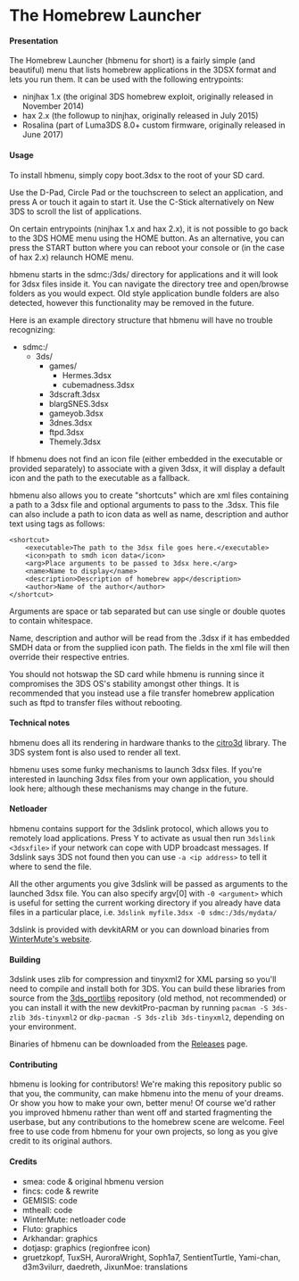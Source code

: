 # The Homebrew Launcher

#### Presentation

The Homebrew Launcher (hbmenu for short) is a fairly simple (and beautiful) menu that lists homebrew applications in the 3DSX format and lets you run them. It can be used with the following entrypoints:

- ninjhax 1.x (the original 3DS homebrew exploit, originally released in November 2014)
- hax 2.x (the followup to ninjhax, originally released in July 2015)
- Rosalina (part of Luma3DS 8.0+ custom firmware, originally released in June 2017)

#### Usage

To install hbmenu, simply copy boot.3dsx to the root of your SD card.

Use the D-Pad, Circle Pad or the touchscreen to select an application, and press A or touch it again to start it. Use the C-Stick alternatively on New 3DS to scroll the list of applications.

On certain entrypoints (ninjhax 1.x and hax 2.x), it is not possible to go back to the 3DS HOME menu using the HOME button. As an alternative, you can press the START button where you can reboot your console or (in the case of hax 2.x) relaunch HOME menu.

hbmenu starts in the sdmc:/3ds/ directory for applications and it will look for 3dsx files inside it. You can navigate the directory tree and open/browse folders as you would expect. Old style application bundle folders are also detected, however this functionality may be removed in the future.

Here is an example directory structure that hbmenu will have no trouble recognizing:

- sdmc:/
  - 3ds/
    - games/
	  - Hermes.3dsx
      - cubemadness.3dsx
    - 3dscraft.3dsx
    - blargSNES.3dsx
    - gameyob.3dsx
    - 3dnes.3dsx
    - ftpd.3dsx
    - Themely.3dsx

If hbmenu does not find an icon file (either embedded in the executable or provided separately) to associate with a given 3dsx, it will display a default icon and the path to the executable as a fallback.

hbmenu also allows you to create "shortcuts" which are xml files containing a path to a 3dsx file and optional arguments to pass to the .3dsx. This file can also include a path to icon data as well as name, description and author text using tags as follows:

    <shortcut>
        <executable>The path to the 3dsx file goes here.</executable>
        <icon>path to smdh icon data</icon>
        <arg>Place arguments to be passed to 3dsx here.</arg>
        <name>Name to display</name>
        <description>Description of homebrew app</description>
        <author>Name of the author</author>
    </shortcut>

Arguments are space or tab separated but can use single or double quotes to contain whitespace.

Name, description and author will be read from the .3dsx if it has embedded SMDH data or from the supplied icon path. The fields in the xml file will then override their respective entries.

You should not hotswap the SD card while hbmenu is running since it compromises the 3DS OS's stability amongst other things. It is recommended that you instead use a file transfer homebrew application such as ftpd to transfer files without rebooting.

#### Technical notes

hbmenu does all its rendering in hardware thanks to the [citro3d](https://github.com/fincs/citro3d) library. The 3DS system font is also used to render all text.

hbmenu uses some funky mechanisms to launch 3dsx files. If you're interested in launching 3dsx files from your own application, you should look here; although these mechanisms may change in the future.

#### Netloader

hbmenu contains support for the 3dslink protocol, which allows you to remotely load applications.
Press Y to activate as usual then run `3dslink <3dsxfile>` if your network can cope with UDP broadcast messages.
If 3dslink says 3DS not found then you can use `-a <ip address>` to tell it where to send the file.

All the other arguments you give 3dslink will be passed as arguments to the launched 3dsx file. You can also specify argv[0] with `-0 <argument>` which is useful for
setting the current working directory if you already have data files in a particular place, i.e. `3dslink myfile.3dsx -0 sdmc:/3ds/mydata/`

3dslink is provided with devkitARM or you can download binaries from [WinterMute's website](http://davejmurphy.com/3dslink/).

#### Building

3dslink uses zlib for compression and tinyxml2 for XML parsing so you'll need to compile and install both for 3DS. You can build these libraries from source from the [3ds_portlibs](https://github.com/devkitPro/3ds_portlibs) repository (old method, not recommended) or you can install it with the new devkitPro-pacman by running `pacman -S 3ds-zlib 3ds-tinyxml2` or `dkp-pacman -S 3ds-zlib 3ds-tinyxml2`, depending on your environment.

Binaries of hbmenu can be downloaded from the [Releases](https://github.com/fincs/new-hbmenu/releases) page.

#### Contributing

hbmenu is looking for contributors! We're making this repository public so that you, the community, can make hbmenu into the menu of your dreams. Or show you how to make your own, better menu! Of course we'd rather you improved hbmenu rather than went off and started fragmenting the userbase, but any contributions to the homebrew scene are welcome. Feel free to use code from hbmenu for your own projects, so long as you give credit to its original authors.

#### Credits

- smea: code & original hbmenu version
- fincs: code & rewrite
- GEMISIS: code
- mtheall: code
- WinterMute: netloader code
- Fluto: graphics
- Arkhandar: graphics
- dotjasp: graphics (regionfree icon)
- gruetzkopf, TuxSH, AuroraWright, Soph1a7, SentientTurtle, Yami-chan, d3m3vilurr, daedreth, JixunMoe: translations
